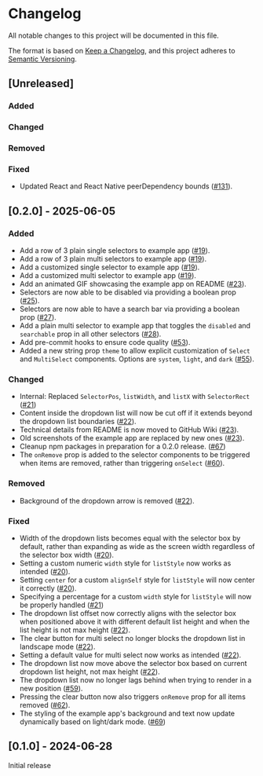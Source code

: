 # Changelog

All notable changes to this project will be documented in this file.

The format is based on [Keep a Changelog](https://keepachangelog.com/en/1.1.0/),
and this project adheres to [Semantic Versioning](https://semver.org/spec/v2.0.0.html).

## [Unreleased]

### Added


### Changed


### Removed


### Fixed

- Updated React and React Native peerDependency bounds ([#131](https://github.com/rhventures/react-native-dropdown-selector/pull/131)).

## [0.2.0] - 2025-06-05

### Added

- Add a row of 3 plain single selectors to example app ([#19](https://github.com/rhventures/react-native-dropdown-selector/pull/19)).
- Add a row of 3 plain multi selectors to example app ([#19](https://github.com/rhventures/react-native-dropdown-selector/pull/19)).
- Add a customized single selector to example app ([#19](https://github.com/rhventures/react-native-dropdown-selector/pull/19)).
- Add a customized multi selector to example app ([#19](https://github.com/rhventures/react-native-dropdown-selector/pull/19)).
- Add an animated GIF showcasing the example app on README ([#23](https://github.com/rhventures/react-native-dropdown-selector/pull/23)).
- Selectors are now able to be disabled via providing a boolean prop ([#25](https://github.com/rhventures/react-native-dropdown-selector/pull/25)).
- Selectors are now able to have a search bar via providing a boolean prop ([#27](https://github.com/rhventures/react-native-dropdown-selector/pull/27)).
- Add a plain multi selector to example app that toggles the `disabled` and `searchable` prop in all other selectors ([#28](https://github.com/rhventures/react-native-dropdown-selector/pull/28)).
- Add pre-commit hooks to ensure code quality ([#53](https://github.com/rhventures/react-native-dropdown-selector/pull/53)).
- Added a new string prop `theme` to allow explicit customization of `Select` and `MultiSelect` components. Options are `system`, `light`, and `dark` ([#55](https://github.com/rhventures/react-native-dropdown-selector/pull/55)).

### Changed

- Internal: Replaced `SelectorPos`, `listWidth`, and `listX` with `SelectorRect` ([#21](https://github.com/rhventures/react-native-dropdown-selector/pull/21))
- Content inside the dropdown list will now be cut off if it extends beyond the dropdown list boundaries ([#22](https://github.com/rhventures/react-native-dropdown-selector/pull/22)).
- Technical details from README is now moved to GitHub Wiki ([#23](https://github.com/rhventures/react-native-dropdown-selector/pull/23)).
- Old screenshots of the example app are replaced by new ones ([#23](https://github.com/rhventures/react-native-dropdown-selector/pull/23)).
- Cleanup npm packages in preparation for a 0.2.0 release. ([#67](https://github.com/rhventures/react-native-dropdown-selector/pull/67))
- The `onRemove` prop is added to the selector components to be triggered when items are removed, rather than triggering `onSelect` ([#60](https://github.com/rhventures/react-native-dropdown-selector/pull/60)).

### Removed

- Background of the dropdown arrow is removed ([#22](https://github.com/rhventures/react-native-dropdown-selector/pull/22)).

### Fixed

- Width of the dropdown lists becomes equal with the selector box by default, rather than expanding as wide as the screen width regardless of the selector box width ([#20](https://github.com/rhventures/react-native-dropdown-selector/pull/20)).
- Setting a custom numeric `width` style for `listStyle` now works as intended ([#20](https://github.com/rhventures/react-native-dropdown-selector/pull/20)).
- Setting `center` for a custom `alignSelf` style for `listStyle` will now center it correctly ([#20](https://github.com/rhventures/react-native-dropdown-selector/pull/20)).
- Specifying a percentage for a custom `width` style for `listStyle` will now be properly handled ([#21](https://github.com/rhventures/react-native-dropdown-selector/pull/21))
- The dropdown list offset now correctly aligns with the selector box when positioned above it with different default list height and when the list height is not max height ([#22](https://github.com/rhventures/react-native-dropdown-selector/pull/22)).
- The clear button for multi select no longer blocks the dropdown list in landscape mode ([#22](https://github.com/rhventures/react-native-dropdown-selector/pull/22)).
- Setting a default value for multi select now works as intended ([#22](https://github.com/rhventures/react-native-dropdown-selector/pull/22)).
- The dropdown list now move above the selector box based on current dropdown list height, not max height ([#22](https://github.com/rhventures/react-native-dropdown-selector/pull/22)).
- The dropdown list now no longer lags behind when trying to render in a new position ([#59](https://github.com/rhventures/react-native-dropdown-selector/pull/59)).
- Pressing the clear button now also triggers `onRemove` prop for all items removed ([#62](https://github.com/rhventures/react-native-dropdown-selector/pull/62)).
- The styling of the example app's background and text now update dynamically based on light/dark mode. ([#69](https://github.com/rhventures/react-native-dropdown-selector/pull/69))

## [0.1.0] - 2024-06-28

Initial release
